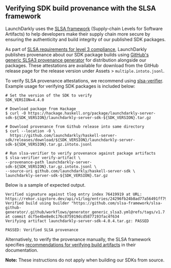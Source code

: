 ## Verifying SDK build provenance with the SLSA framework

LaunchDarkly uses the [SLSA framework](https://slsa.dev/spec/v1.0/about) (Supply-chain Levels for Software Artifacts) to help developers make their supply chain more secure by ensuring the authenticity and build integrity of our published SDK packages.

As part of [SLSA requirements for level 3 compliance](https://slsa.dev/spec/v1.0/requirements), LaunchDarkly publishes provenance about our SDK package builds using [GitHub's generic SLSA3 provenance generator](https://github.com/slsa-framework/slsa-github-generator/blob/main/internal/builders/generic/README.md#generation-of-slsa3-provenance-for-arbitrary-projects) for distribution alongside our packages. These attestations are available for download from the GitHub release page for the release version under Assets > `multiple.intoto.jsonl`.

To verify SLSA provenance attestations, we recommend using [slsa-verifier](https://github.com/slsa-framework/slsa-verifier). Example usage for verifying SDK packages is included below:

<!-- x-release-please-start-version -->
```
# Set the version of the SDK to verify
SDK_VERSION=4.4.0
```
<!-- x-release-please-end -->


```
# Download package from Hackage
$ curl -O https://hackage.haskell.org/package/launchdarkly-server-sdk-${SDK_VERSION}/launchdarkly-server-sdk-${SDK_VERSION}.tar.gz

# Download provenance from Github release into same directory
$ curl --location -O \
  https://github.com/launchdarkly/haskell-server-sdk/releases/download/${SDK_VERSION}/launchdarkly-server-sdk-${SDK_VERSION}.tar.gz.intoto.jsonl

# Run slsa-verifier to verify provenance against package artifacts
$ slsa-verifier verify-artifact \
--provenance-path launchdarkly-server-sdk-${SDK_VERSION}.tar.gz.intoto.jsonl \
--source-uri github.com/launchdarkly/haskell-server-sdk \
launchdarkly-server-sdk-${SDK_VERSION}.tar.gz
```

Below is a sample of expected output.
```
Verified signature against tlog entry index 76419919 at URL: https://rekor.sigstore.dev/api/v1/log/entries/24296fb24b8ad77a56491ff79d66537ddc16157d7ba7f31d59f0929cc6ce75ed98a0efed7fd3272a
Verified build using builder "https://github.com/slsa-framework/slsa-github-generator/.github/workflows/generator_generic_slsa3.yml@refs/tags/v1.7.0" at commit dcf5e4be8e0c176c875919dcd5877193fac4f634
Verifying artifact launchdarkly-server-sdk-4.0.4.tar.gz: PASSED

PASSED: Verified SLSA provenance
```

Alternatively, to verify the provenance manually, the SLSA framework specifies [recommendations for verifying build artifacts](https://slsa.dev/spec/v1.0/verifying-artifacts) in their documentation.

**Note:** These instructions do not apply when building our SDKs from source.
